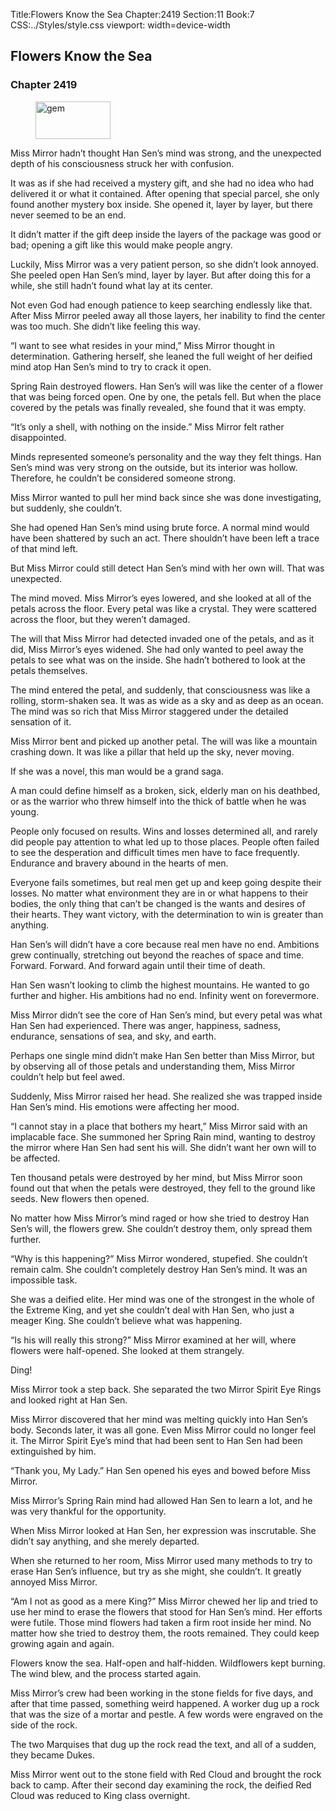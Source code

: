 Title:Flowers Know the Sea 
Chapter:2419 
Section:11 
Book:7 
CSS:../Styles/style.css 
viewport: width=device-width
  
## Flowers Know the Sea
### Chapter 2419 
<figure>
	<img src="../Images/gem.gif" alt="gem" id="gem" width="120" height="60" />
</figure>
  

  
  Miss Mirror hadn’t thought Han Sen’s mind was strong, and the unexpected depth of his consciousness struck her with confusion.

It was as if she had received a mystery gift, and she had no idea who had delivered it or what it contained. After opening that special parcel, she only found another mystery box inside. She opened it, layer by layer, but there never seemed to be an end.

It didn’t matter if the gift deep inside the layers of the package was good or bad; opening a gift like this would make people angry.

Luckily, Miss Mirror was a very patient person, so she didn’t look annoyed. She peeled open Han Sen’s mind, layer by layer. But after doing this for a while, she still hadn’t found what lay at its center.

Not even God had enough patience to keep searching endlessly like that. After Miss Mirror peeled away all those layers, her inability to find the center was too much. She didn’t like feeling this way.

“I want to see what resides in your mind,” Miss Mirror thought in determination. Gathering herself, she leaned the full weight of her deified mind atop Han Sen’s mind to try to crack it open.

Spring Rain destroyed flowers. Han Sen’s will was like the center of a flower that was being forced open. One by one, the petals fell. But when the place covered by the petals was finally revealed, she found that it was empty.

“It’s only a shell, with nothing on the inside.” Miss Mirror felt rather disappointed.

Minds represented someone’s personality and the way they felt things. Han Sen’s mind was very strong on the outside, but its interior was hollow. Therefore, he couldn’t be considered someone strong.

Miss Mirror wanted to pull her mind back since she was done investigating, but suddenly, she couldn’t.

She had opened Han Sen’s mind using brute force. A normal mind would have been shattered by such an act. There shouldn’t have been left a trace of that mind left.

But Miss Mirror could still detect Han Sen’s mind with her own will. That was unexpected.

The mind moved. Miss Mirror’s eyes lowered, and she looked at all of the petals across the floor. Every petal was like a crystal. They were scattered across the floor, but they weren’t damaged.

The will that Miss Mirror had detected invaded one of the petals, and as it did, Miss Mirror’s eyes widened. She had only wanted to peel away the petals to see what was on the inside. She hadn’t bothered to look at the petals themselves.

The mind entered the petal, and suddenly, that consciousness was like a rolling, storm-shaken sea. It was as wide as a sky and as deep as an ocean. The mind was so rich that Miss Mirror staggered under the detailed sensation of it.

Miss Mirror bent and picked up another petal. The will was like a mountain crashing down. It was like a pillar that held up the sky, never moving.

If she was a novel, this man would be a grand saga.

A man could define himself as a broken, sick, elderly man on his deathbed, or as the warrior who threw himself into the thick of battle when he was young.

People only focused on results. Wins and losses determined all, and rarely did people pay attention to what led up to those places. People often failed to see the desperation and difficult times men have to face frequently. Endurance and bravery abound in the hearts of men.

Everyone fails sometimes, but real men get up and keep going despite their losses. No matter what environment they are in or what happens to their bodies, the only thing that can’t be changed is the wants and desires of their hearts. They want victory, with the determination to win is greater than anything.

Han Sen’s will didn’t have a core because real men have no end. Ambitions grew continually, stretching out beyond the reaches of space and time. Forward. Forward. And forward again until their time of death.

Han Sen wasn’t looking to climb the highest mountains. He wanted to go further and higher. His ambitions had no end. Infinity went on forevermore.

Miss Mirror didn’t see the core of Han Sen’s mind, but every petal was what Han Sen had experienced. There was anger, happiness, sadness, endurance, sensations of sea, and sky, and earth.

Perhaps one single mind didn’t make Han Sen better than Miss Mirror, but by observing all of those petals and understanding them, Miss Mirror couldn’t help but feel awed.

Suddenly, Miss Mirror raised her head. She realized she was trapped inside Han Sen’s mind. His emotions were affecting her mood.

“I cannot stay in a place that bothers my heart,” Miss Mirror said with an implacable face. She summoned her Spring Rain mind, wanting to destroy the mirror where Han Sen had sent his will. She didn’t want her own will to be affected.

Ten thousand petals were destroyed by her mind, but Miss Mirror soon found out that when the petals were destroyed, they fell to the ground like seeds. New flowers then opened.

No matter how Miss Mirror’s mind raged or how she tried to destroy Han Sen’s will, the flowers grew. She couldn’t destroy them, only spread them further.

“Why is this happening?” Miss Mirror wondered, stupefied. She couldn’t remain calm. She couldn’t completely destroy Han Sen’s mind. It was an impossible task.

She was a deified elite. Her mind was one of the strongest in the whole of the Extreme King, and yet she couldn’t deal with Han Sen, who just a meager King. She couldn’t believe what was happening.

“Is his will really this strong?” Miss Mirror examined at her will, where flowers were half-opened. She looked at them strangely.

Ding!

Miss Mirror took a step back. She separated the two Mirror Spirit Eye Rings and looked right at Han Sen.

Miss Mirror discovered that her mind was melting quickly into Han Sen’s body. Seconds later, it was all gone. Even Miss Mirror could no longer feel it. The Mirror Spirit Eye’s mind that had been sent to Han Sen had been extinguished by him.

“Thank you, My Lady.” Han Sen opened his eyes and bowed before Miss Mirror.

Miss Mirror’s Spring Rain mind had allowed Han Sen to learn a lot, and he was very thankful for the opportunity.

When Miss Mirror looked at Han Sen, her expression was inscrutable. She didn’t say anything, and she merely departed.

When she returned to her room, Miss Mirror used many methods to try to erase Han Sen’s influence, but try as she might, she couldn’t. It greatly annoyed Miss Mirror.

“Am I not as good as a mere King?” Miss Mirror chewed her lip and tried to use her mind to erase the flowers that stood for Han Sen’s mind. Her efforts were futile. Those mind flowers had taken a firm root inside her mind. No matter how she tried to destroy them, the roots remained. They could keep growing again and again.

Flowers know the sea. Half-open and half-hidden. Wildflowers kept burning. The wind blew, and the process started again.

Miss Mirror’s crew had been working in the stone fields for five days, and after that time passed, something weird happened. A worker dug up a rock that was the size of a mortar and pestle. A few words were engraved on the side of the rock.

The two Marquises that dug up the rock read the text, and all of a sudden, they became Dukes.

Miss Mirror went out to the stone field with Red Cloud and brought the rock back to camp. After their second day examining the rock, the deified Red Cloud was reduced to King class overnight.
